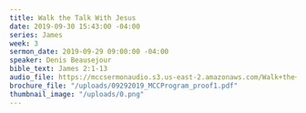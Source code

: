 ```yaml
---
title: Walk the Talk With Jesus
date: 2019-09-30 15:43:00 -04:00
series: James
week: 3
sermon_date: 2019-09-29 09:00:00 -04:00
speaker: Denis Beausejour
bible_text: James 2:1-13
audio_file: https://mccsermonaudio.s3.us-east-2.amazonaws.com/Walk+the+Talk+with+Jesus/Walk+the+Talk+with+Jesus+Week+3.lite.mp3
brochure_file: "/uploads/09292019_MCCProgram_proof1.pdf"
thumbnail_image: "/uploads/0.png"
---
```


